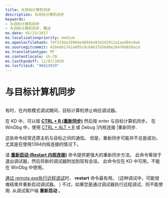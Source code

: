 ```yaml
---
title: 与目标计算机同步
description: 与目标计算机同步
keywords:
- 与目标计算机同步
- 与目标计算机同步，概述
ms.date: 05/23/2017
ms.localizationpriority: medium
ms.openlocfilehash: 74f219da19904e48944a9342d2912a1aad04c8eb
ms.sourcegitcommit: 418e6617e2a695c9cb4b37b5b60e264760858acd
ms.translationtype: MT
ms.contentlocale: zh-CN
ms.lasthandoff: 12/07/2020
ms.locfileid: "96813919"
---
```

# <a name="synchronizing-with-the-target-computer"></a>与目标计算机同步


## <span id="ddk_synchronizing_with_the_target_computer_dbg"></span><span id="DDK_SYNCHRONIZING_WITH_THE_TARGET_COMPUTER_DBG"></span>


有时，在内核模式调试期间，目标计算机停止响应调试器。

在 KD 中，可以按 [**CTRL + R (重新同步)**](ctrl-r--re-synchronize-.md) 然后按 enter 与目标计算机同步。 在 WinDbg 中，使用 [CTRL + ALT + R](debug---kernel-connection---resynchronize.md) 或 Debug |内核连接 |重新同步.

这些命令经常还原主机与目标之间的通信。 但是，重新同步可能并不总是成功，尤其是在使用1394内核连接的情况下。

请 [**重新启动 (Restart 内核连接)**](-restart--restart-kernel-connection-.md) 命令提供更强大的重新同步方法。 此命令等效于退出调试器，然后将新的调试器附加到现有会话。 此命令仅在 KD 中可用，不能在 WinDbg 中使用。

[通过 remote.exe执行远程调试](remote-debugging-through-remote-exe.md)时， **restart** 命令最有用。  (这种调试中，可能很难结束并重新启动调试器。 ) 不过，如果您是通过调试器执行远程调试，则不能使用. 从调试客户端 **重新启动** 。

 

 





